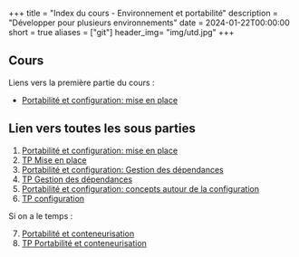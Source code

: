 +++
title = "Index du cours - Environnement et portabilité"
description = "Développer pour plusieurs environnements"
date = 2024-01-22T00:00:00
short = true
aliases = ["git"]
header_img= "img/utd.jpg"
+++

## Cours
Liens vers la première partie du cours :

- [Portabilité et configuration: mise en place](/cours/portabilite/portabilite-et-configuration-introduction)

## Lien vers toutes les sous parties

1. [Portabilité et configuration: mise en place](/cours/portabilite/portabilite-et-configuration-introduction)
2. [TP Mise en place](/cours/portabilite/tp-mise-en-place)
3. [Portabilité et configuration: Gestion des dépendances](/cours/portabilite/gestion-des-dependances)
4. [TP Gestion des dépendances](/cours/portabilite/tp-gestion-des-dependances)
5. [Portabilité et configuration: concepts autour de la configuration](/cours/portabilite/configuration)
6. [TP configuration](/cours/portabilite/tp-configuration)

Si on a le temps :

7. [Portabilité et conteneurisation](/cours/portabilite/environnement-conteneur)
8. [TP Portabilité et conteneurisation](/cours/portabilite/tp-environnement-conteneur)